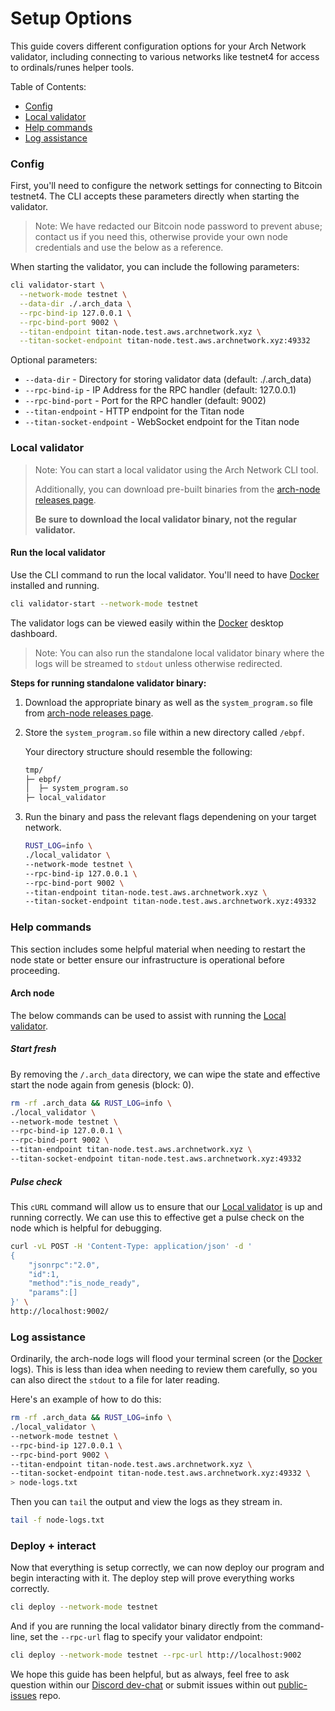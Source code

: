 # Setup Options

This guide covers different configuration options for your Arch Network validator, including connecting to various networks like testnet4 for access to ordinals/runes helper tools.

Table of Contents:
- [Config]
- [Local validator]
- [Help commands]
- [Log assistance]

### Config

First, you'll need to configure the network settings for connecting to Bitcoin testnet4. The CLI accepts these parameters directly when starting the validator.

> Note: We have redacted our Bitcoin node password to prevent abuse; contact us if you need this, otherwise provide your own node credentials and use the below as a reference.

When starting the validator, you can include the following parameters:

```bash
cli validator-start \
  --network-mode testnet \
  --data-dir ./.arch_data \
  --rpc-bind-ip 127.0.0.1 \
  --rpc-bind-port 9002 \
  --titan-endpoint titan-node.test.aws.archnetwork.xyz \
  --titan-socket-endpoint titan-node.test.aws.archnetwork.xyz:49332
```

Optional parameters:
- `--data-dir` - Directory for storing validator data (default: ./.arch_data)
- `--rpc-bind-ip` - IP Address for the RPC handler (default: 127.0.0.1)
- `--rpc-bind-port` - Port for the RPC handler (default: 9002)
- `--titan-endpoint` - HTTP endpoint for the Titan node
- `--titan-socket-endpoint` - WebSocket endpoint for the Titan node

### Local validator
> Note: You can start a local validator using the Arch Network CLI tool.
>
> Additionally, you can download pre-built binaries from the [arch-node releases page](https://github.com/Arch-Network/arch-node/releases). 
> 
> **Be sure to download the local validator binary, not the regular validator.**

#### Run the local validator
Use the CLI command to run the local validator. You'll need to have [Docker] installed and running.

```bash
cli validator-start --network-mode testnet
```

The validator logs can be viewed easily within the [Docker] desktop dashboard.

> Note: You can also run the standalone local validator binary where the logs will be streamed to `stdout` unless otherwise redirected.

**Steps for running standalone validator binary:**
1. Download the appropriate binary as well as the `system_program.so` file from [arch-node releases page](https://github.com/Arch-Network/arch-node/releases/latest).
2. Store the `system_program.so` file within a new directory called `/ebpf`.

    Your directory structure should resemble the following:
    ```bash
    tmp/
    ├─ ebpf/
    │  ├─ system_program.so
    ├─ local_validator
    ```

3. Run the binary and pass the relevant flags dependening on your target network.
    ```bash
    RUST_LOG=info \
    ./local_validator \
    --network-mode testnet \
    --rpc-bind-ip 127.0.0.1 \
    --rpc-bind-port 9002 \
    --titan-endpoint titan-node.test.aws.archnetwork.xyz \
    --titan-socket-endpoint titan-node.test.aws.archnetwork.xyz:49332
    ```

### Help commands
This section includes some helpful material when needing to restart the node state or better ensure our infrastructure is operational before proceeding.

#### Arch node

The below commands can be used to assist with running the [Local validator].

##### Start fresh

By removing the `/.arch_data` directory, we can wipe the state and effective start the node again from genesis (block: 0).

```bash
rm -rf .arch_data && RUST_LOG=info \
./local_validator \
--network-mode testnet \
--rpc-bind-ip 127.0.0.1 \
--rpc-bind-port 9002 \
--titan-endpoint titan-node.test.aws.archnetwork.xyz \
--titan-socket-endpoint titan-node.test.aws.archnetwork.xyz:49332
```

##### Pulse check

This `cURL` command will allow us to ensure that our [Local validator] is up and running correctly. We can use this to effective get a pulse check on the node which is helpful for debugging.

```bash
curl -vL POST -H 'Content-Type: application/json' -d '
{
    "jsonrpc":"2.0",
    "id":1,
    "method":"is_node_ready",
    "params":[]
}' \
http://localhost:9002/
```

### Log assistance

Ordinarily, the arch-node logs will flood your terminal screen (or the [Docker] logs). This is less than idea when needing to review them carefully, so you can also direct the `stdout` to a file for later reading.

Here's an example of how to do this:
```bash
rm -rf .arch_data && RUST_LOG=info \
./local_validator \
--network-mode testnet \
--rpc-bind-ip 127.0.0.1 \
--rpc-bind-port 9002 \
--titan-endpoint titan-node.test.aws.archnetwork.xyz \
--titan-socket-endpoint titan-node.test.aws.archnetwork.xyz:49332 \
> node-logs.txt
```

Then you can `tail` the output and view the logs as they stream in.
```bash
tail -f node-logs.txt
```

### Deploy + interact
Now that everything is setup correctly, we can now deploy our program and begin interacting with it. The deploy step will prove everything works correctly.

```bash
cli deploy --network-mode testnet
```

And if you are running the local validator binary directly from the command-line, set the `--rpc-url` flag to specify your validator endpoint:
```bash
cli deploy --network-mode testnet --rpc-url http://localhost:9002
```

We hope this guide has been helpful, but as always, feel free to ask question within our [Discord dev-chat] or submit issues within out [public-issues] repo.

<!-- Internal -->
[Config]: #config
[Local validator]: #local-validator
[Help commands]: #help-commands
[Log assistance]: #log-assistance

<!-- External -->
[arch-node]: https://github.com/arch-network/arch-node/releases
[Docker]: https://docker.com
[Discord dev-chat]: https://discord.com/channels/1241112027963986001/1270921925991989268
[public-issues]: https://github.com/arch-network/public-issues
